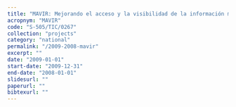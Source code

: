 ```yaml
---
title: "MAVIR: Mejorando el acceso y la visibilidad de la información multilingüe en la red para la Comunidad de Madrid"
acropnym: "MAVIR"
code: "S-505/TIC/0267"
collection: "projects"
category: "national"
permalink: "/2009-2008-mavir"
excerpt: ""
date: "2009-01-01"
start-date: "2009-12-31"
end-date: "2008-01-01"
slidesurl: ""
paperurl: ""
bibtexurl: ""
---
```


